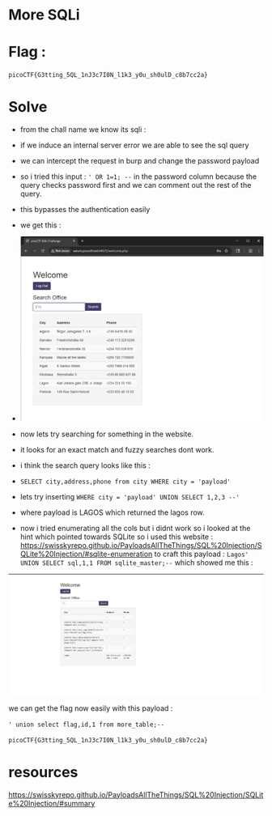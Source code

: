 # More SQLi

# Flag : 

`picoCTF{G3tting_5QL_1nJ3c7I0N_l1k3_y0u_sh0ulD_c8b7cc2a}`

# Solve

- from the chall name we know its sqli : 
- if we induce an internal server error we are able to see the sql query

- we can intercept the request in burp and change the password payload 

- so i tried this input  : `' OR 1=1; --` in the password column because the query checks password first and we can comment out the rest of the query.

- this bypasses the authentication easily 

- we get this :
- ![alt text](assets/loginSqli.png)


- now lets try searching for something in the website.

- it looks for an exact match and fuzzy searches dont work.

- i think the search query looks like this : 

- `SELECT city,address,phone from city WHERE city = 'payload'`

- lets try inserting `WHERE city = 'payload' UNION SELECT 1,2,3 --'`
- where payload is LAGOS which returned the lagos row.
- now i tried enumerating all the cols but i didnt work so i looked at the hint which pointed towards SQLite so i used this website : https://swisskyrepo.github.io/PayloadsAllTheThings/SQL%20Injection/SQLite%20Injection/#sqlite-enumeration to craft this payload : `Lagos' UNION SELECT sql,1,1 FROM sqlite_master;--` which showed me this :


![alt text](assets/sqli2.png)


we can get the flag now easily with this payload : 

`' union select flag,id,1 from more_table;--`

`picoCTF{G3tting_5QL_1nJ3c7I0N_l1k3_y0u_sh0ulD_c8b7cc2a}`


# resources 
https://swisskyrepo.github.io/PayloadsAllTheThings/SQL%20Injection/SQLite%20Injection/#summary
